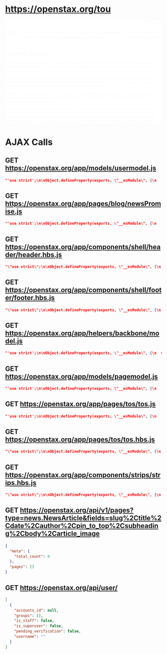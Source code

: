 # https://openstax.org/tou

![image](./openstax.org_tou.png)

# AJAX Calls

## GET https://openstax.org/app/models/usermodel.js

```json
"'use strict';\n\nObject.defineProperty(exports, \"__esModule\", {\n    value: true\n});\n\nvar _createClass = function () { function defineProperties(target,  ... 3500 more"
```

## GET https://openstax.org/app/pages/blog/newsPromise.js

```json
"'use strict';\n\nObject.defineProperty(exports, \"__esModule\", {\n    value: true\n});\n\nvar _pagemodel = require('~/models/pagemodel');\n\nvar _pagemodel2 =  ... 419 more"
```

## GET https://openstax.org/app/components/shell/header/header.hbs.js

```json
"\"use strict\";\n\nObject.defineProperty(exports, \"__esModule\", {\n    value: true\n});\nexports.template = undefined;\n\nvar _typeof = typeof Symbol === \"func ... 7839 more"
```

## GET https://openstax.org/app/components/shell/footer/footer.hbs.js

```json
"\"use strict\";\n\nObject.defineProperty(exports, \"__esModule\", {\n    value: true\n});\nexports.template = undefined;\n\nvar _handlebars = require(\"handlebars ... 3079 more"
```

## GET https://openstax.org/app/helpers/backbone/model.js

```json
"'use strict';\n\nObject.defineProperty(exports, \"__esModule\", {\n  value: true\n});\n\nvar _backbone = require('backbone');\n\nvar _backbone2 = _interopRequir ... 376 more"
```

## GET https://openstax.org/app/models/pagemodel.js

```json
"'use strict';\n\nObject.defineProperty(exports, \"__esModule\", {\n    value: true\n});\nexports.default = undefined;\n\nvar _model = require('~/helpers/backbo ... 1958 more"
```

## GET https://openstax.org/app/pages/tos/tos.js

```json
"'use strict';\n\nObject.defineProperty(exports, \"__esModule\", {\n    value: true\n});\nexports.default = undefined;\n\nvar _dec, _class;\n\nvar _view = require ... 1715 more"
```

## GET https://openstax.org/app/pages/tos/tos.hbs.js

```json
"\"use strict\";\n\nObject.defineProperty(exports, \"__esModule\", {\n    value: true\n});\nexports.template = undefined;\n\nvar _handlebars = require(\"handlebars ... 6757 more"
```

## GET https://openstax.org/app/components/strips/strips.hbs.js

```json
"\"use strict\";\n\nObject.defineProperty(exports, \"__esModule\", {\n    value: true\n});\nexports.template = undefined;\n\nvar _handlebars = require(\"handlebars ... 534 more"
```

## GET https://openstax.org/api/v1/pages?type=news.NewsArticle&fields=slug%2Ctitle%2Cdate%2Cauthor%2Cpin_to_top%2Csubheading%2Cbody%2Carticle_image

```json
{
  "meta": {
    "total_count": 0
  },
  "pages": []
}
```

## GET https://openstax.org/api/user/

```json
[
  {
    "accounts_id": null,
    "groups": [],
    "is_staff": false,
    "is_superuser": false,
    "pending_verification": false,
    "username": ""
  }
]
```

